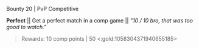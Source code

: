 Bounty 20 | PvP Competitive

**Perfect**
|| Get a perfect match in a comp game ||
*"10 / 10 bro, that was too good to watch."*
> Rewards: 10 comp points | 50 <:gold:1058304371940655185>